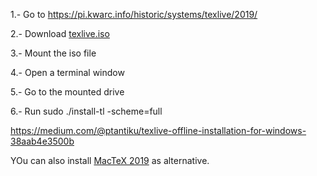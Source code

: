 1.- Go to https://pi.kwarc.info/historic/systems/texlive/2019/

2.- Download [texlive.iso](https://pi.kwarc.info/historic/systems/texlive/2019/texlive.iso)

3.- Mount the iso file

4.- Open a terminal window

5.- Go to the mounted drive

6.- Run sudo ./install-tl -scheme=full


https://medium.com/@ptantiku/texlive-offline-installation-for-windows-38aab4e3500b


YOu can also install [MacTeX 2019](http://ftp.math.utah.edu/pub/tex/historic/systems/mactex/2019/) as alternative.
